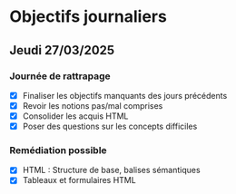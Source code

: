 # Objectifs journaliers

## Jeudi 27/03/2025

### Journée de rattrapage

- [x] Finaliser les objectifs manquants des jours précédents
- [x] Revoir les notions pas/mal comprises
- [x] Consolider les acquis HTML
- [x] Poser des questions sur les concepts difficiles

### Remédiation possible

- [x] HTML : Structure de base, balises sémantiques
- [x] Tableaux et formulaires HTML
